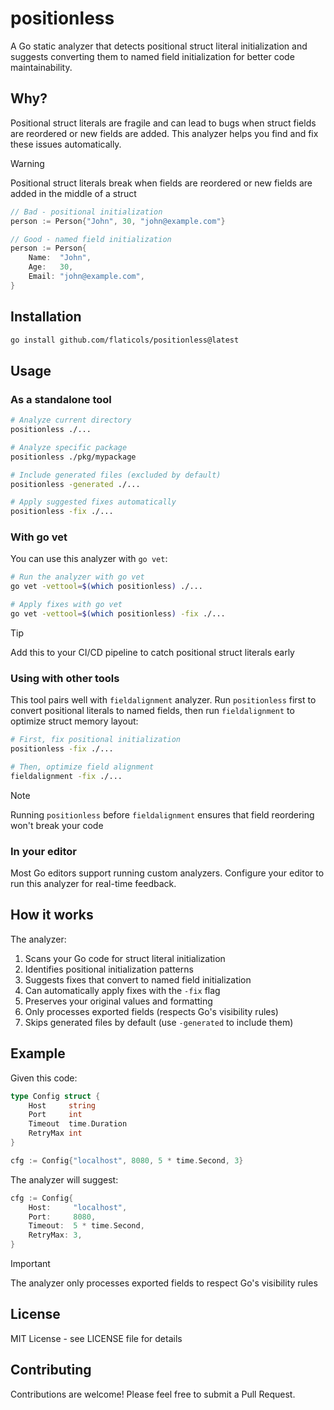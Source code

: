 # positionless

A Go static analyzer that detects positional struct literal initialization and suggests converting them to named field initialization for better code maintainability.

## Why?

Positional struct literals are fragile and can lead to bugs when struct fields are reordered or new fields are added. This analyzer helps you find and fix these issues automatically.

> [!WARNING]
> Positional struct literals break when fields are reordered or new fields are added in the middle of a struct

```go
// Bad - positional initialization
person := Person{"John", 30, "john@example.com"}

// Good - named field initialization
person := Person{
    Name:  "John",
    Age:   30,
    Email: "john@example.com",
}
```

## Installation

```bash
go install github.com/flaticols/positionless@latest
```

## Usage

### As a standalone tool

```bash
# Analyze current directory
positionless ./...

# Analyze specific package
positionless ./pkg/mypackage

# Include generated files (excluded by default)
positionless -generated ./...

# Apply suggested fixes automatically
positionless -fix ./...
```

### With go vet

You can use this analyzer with `go vet`:

```bash
# Run the analyzer with go vet
go vet -vettool=$(which positionless) ./...

# Apply fixes with go vet
go vet -vettool=$(which positionless) -fix ./...
```

> [!TIP]
> Add this to your CI/CD pipeline to catch positional struct literals early

### Using with other tools

This tool pairs well with `fieldalignment` analyzer. Run `positionless` first to convert positional literals to named fields, then run `fieldalignment` to optimize struct memory layout:

```bash
# First, fix positional initialization
positionless -fix ./...

# Then, optimize field alignment
fieldalignment -fix ./...
```

> [!NOTE]
> Running `positionless` before `fieldalignment` ensures that field reordering won't break your code

### In your editor

Most Go editors support running custom analyzers. Configure your editor to run this analyzer for real-time feedback.

## How it works

The analyzer:

1. Scans your Go code for struct literal initialization
2. Identifies positional initialization patterns
3. Suggests fixes that convert to named field initialization
4. Can automatically apply fixes with the `-fix` flag
5. Preserves your original values and formatting
6. Only processes exported fields (respects Go's visibility rules)
7. Skips generated files by default (use `-generated` to include them)

## Example

Given this code:

```go
type Config struct {
    Host     string
    Port     int
    Timeout  time.Duration
    RetryMax int
}

cfg := Config{"localhost", 8080, 5 * time.Second, 3}
```

The analyzer will suggest:

```go
cfg := Config{
    Host:     "localhost",
    Port:     8080,
    Timeout:  5 * time.Second,
    RetryMax: 3,
}
```

> [!IMPORTANT]
> The analyzer only processes exported fields to respect Go's visibility rules

## License

MIT License - see LICENSE file for details

## Contributing

Contributions are welcome! Please feel free to submit a Pull Request.
